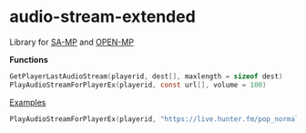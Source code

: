 # audio-stream-extended
Library for [SA-MP](https://sa-mp.mp) and [OPEN-MP](https://open.mp)

**Functions**
```c
GetPlayerLastAudioStream(playerid, dest[], maxlength = sizeof dest)
PlayAudioStreamForPlayerEx(playerid, const url[], volume = 100)
```

[Examples](https://github.com/dotdue/audio-stream-extended/blob/main/examples.pwn?raw=true)

```c
PlayAudioStreamForPlayerEx(playerid, "https://live.hunter.fm/pop_normal", 80);
```
